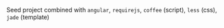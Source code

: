 Seed project combined with `angular`, `requirejs`, `coffee` (script), `less` (css), `jade` (template)
